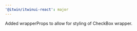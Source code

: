 ```yaml
---
'@itwin/itwinui-react': major
---
```


Added wrapperProps to allow for styling of CheckBox wrapper.

